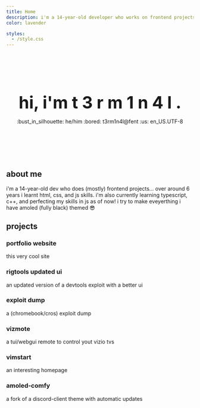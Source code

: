 ```yaml
---
title: Home
description: i'm a 14-year-old developer who works on frontend projects and has been programming for 6 years.
color: lavender

styles:
  - /style.css
---
```


<div style="text-align:center;position:relative;margin: 120px 0;">
  <h1 style="position:relative;z-index:10;font-size: 3.2em;margin:15px 0;">
    hi, i'm <span class="letters">
      <span class="letter">t</span>
      <span class="letter">3</span>
      <span class="letter">r</span>
      <span class="letter">m</span>
      <span class="letter">1</span>
      <span class="letter">n</span>
      <span class="letter">4</span>
      <span class="letter">l</span>
      <span class="period">.</span>
    </span>
  </h1>
  <div style="position:relative;z-index:10;">
    <span class="chip">:bust_in_silhouette: he/him</span>
    <span class="chip">:bored: t3rm1n4l@fent</span>
    <span class="chip">:us: en_US.UTF-8</span>
  </div>
  <div class="blur"></div>
</div>

## about me

i'm a 14-year-old dev who does (mostly) frontend projects...
over around 6 years i learnt html, css, and js skills.
i'm also currently learning typescript, c++, and perfecting my skills in js as of now!
i try to make eveyerthing i have amoled (fully black) themed :sunglasses:

## projects

<projects-container>
  <project-card onclick="window.open('https://t3rm1n4l.dev')" style="--color:var(--red);">
    <h3>portfolio website</h3>
    <p>this very cool site</p>
  </project-card>
  
  <project-card onclick="window.open('https://github.com/T3M1N4L/rigtools-updated-ui')" style="--color:var(--peach);">
    <h3>rigtools updated ui</h3>
    <p>an updated version of a devtools exploit with a better ui</p>
  </project-card>

  <project-card onclick="window.open('https://expl-dump.t3rm1n4l.dev/')" style="--color:var(--yellow);">
    <h3>exploit dump</h3>
    <p>a (chromebook/cros) exploit dump</p>
  </project-card>

  <project-card onclick="window.open('https://github.com/t3m1n4l/vizmote/')" style="--color:var(--green);">
    <h3>vizmote</h3>
    <p>a tui/webgui remote to control yout vizio tvs</p>
  </project-card>

  <project-card onclick="window.open('https://vimstart.t3rm1n4l.dev/')" style="--color:var(--teal);">
    <h3>vimstart</h3>
    <p>an interesting homepage</p>
  </project-card>

  <project-card onclick="window.open('https://github.com/t3m1n4l/AMOLED-comfy/')" style="--color:var(--blue);">
    <h3>amoled-comfy</h3>
    <p>a fork of a discord-client theme with automatic updates</p>
  </project-card>
</projects-container>
<br/>
